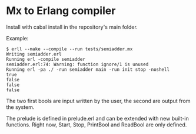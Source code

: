 Mx to Erlang compiler
=====================

Install with cabal install in the repository's main folder.

Example:

    $ erll --make --compile --run tests/semiadder.mx
    Writing semiadder.erl
    Running erl -compile semiadder
    semiadder.erl:74: Warning: function ignore/1 is unused
    Running erl -pa ./ -run semiadder main -run init stop -noshell
    true
    false
    false
    false

The two first bools are input written by the user, the second are output from
the system.

The prelude is defined in prelude.erl and can be extended with new built-in
functions. Right now, Start, Stop, PrintBool and ReadBool are only defined.
